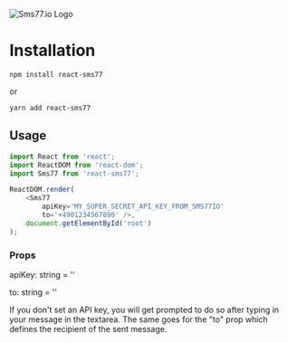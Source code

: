 ![Sms77.io Logo](https://www.sms77.io/wp-content/uploads/2019/07/sms77-Logo-400x79.png "Sms77.io Logo")

# Installation
```shell script
npm install react-sms77
```
or
```shell script
yarn add react-sms77
```

## Usage
```typescript jsx
import React from 'react';
import ReactDOM from 'react-dom';
import Sms77 from 'react-sms77';

ReactDOM.render(
    <Sms77 
        apiKey='MY_SUPER_SECRET_API_KEY_FROM_SMS77IO' 
        to='+4901234567890' />,
    document.getElementById('root')
);
```

### Props
apiKey: string = ''

to: string = ''

If you don't set an API key, you will get prompted to do so after typing in your message in the textarea.
The same goes for the "to" prop which defines the recipient of the sent message.